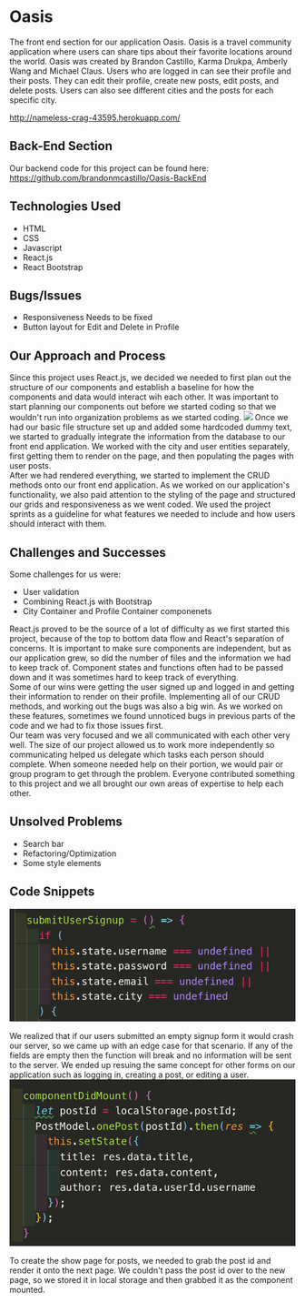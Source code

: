 # Oasis
The front end section for our application Oasis. Oasis is a travel community application where users can share tips about their favorite locations around the world. Oasis was created by Brandon Castillo, Karma Drukpa, Amberly Wang and Michael Claus. Users who are logged in can see their profile and their posts. They can edit their profile, create new posts, edit posts, and delete posts. Users can also see different cities and the posts for each specific city.

http://nameless-crag-43595.herokuapp.com/

## Back-End Section
Our backend code for this project can be found here: https://github.com/brandonmcastillo/Oasis-BackEnd

## Technologies Used
- HTML
- CSS
- Javascript
- React.js
- React Bootstrap

## Bugs/Issues
- Responsiveness Needs to be fixed
- Button layout for Edit and Delete in Profile

## Our Approach and Process
Since this project uses React.js, we decided we needed to first plan out the structure of our components and establish a baseline for how the components and data would interact wih each other. It was important to start planning our components out before we started coding so that we wouldn't run into organization problems as we started coding.
![](https://trello-attachments.s3.amazonaws.com/5c7d6628351a436652f4b9ac/5c7d997c3eb06d4ec83b3b10/6460ca0200169a84858620d58d8f1289/IMG_5454_(2).jpg)
Once we had our basic file structure set up and added some hardcoded dummy text, we started to gradually integrate the information from the database to our front end application. We worked with the city and user entities separately, first getting them to render on the page, and then populating the pages with user posts.
<br />
After we had rendered everything, we started to implement the CRUD methods onto our front end application. As we worked on our application's functionality, we also paid attention to the styling of the page and structured our grids and responsiveness as we went coded. We used the project sprints as a guideline for what features we needed to include and how users should interact with them.
## Challenges and Successes
Some challenges for us were:
* User validation
* Combining React.js with Bootstrap
* City Container and Profile Container componenets

React.js proved to be the source of a lot of difficulty as we first started this project, because of the top to bottom data flow and React's separation of concerns. It is important to make sure components are independent, but as our application grew, so did the number of files and the information we had to keep track of. Component states and functions often had to be passed down and it was sometimes hard to keep track of everything.
<br />
Some of our wins were getting the user signed up and logged in and getting their information to render on their profile. Implementing all of our CRUD methods, and working out the bugs was also a big win. As we worked on these features, sometimes we found unnoticed bugs in previous parts of the code and we had to fix those issues first. 
<br />
Our team was very focused and we all communicated with each other very well. The size of our project allowed us to work more independently so communicating helped us delegate which tasks each person should complete. When someone needed help on their portion, we would pair or group program to get through the problem. Everyone contributed something to this project and we all brought our own areas of expertise to help each other.
## Unsolved Problems
* Search bar
* Refactoring/Optimization
* Some style elements

## Code Snippets
![](README_assets/edgecases-signup.png)

We realized that if our users submitted an empty signup form it would crash our server, so we came up with an edge case for that scenario. If any of the fields are empty then the function will break and no information will be sent to the server. We ended up resuing the same concept for other forms on our application such as logging in, creating a post, or editing a user.
<br />
![](README_assets/showpost-componentdidmount.png)

To create the show page for posts, we needed to grab the post id and render it onto the next page. We couldn't pass the post id over to the new page, so we stored it in local storage and then grabbed it as the component mounted.
